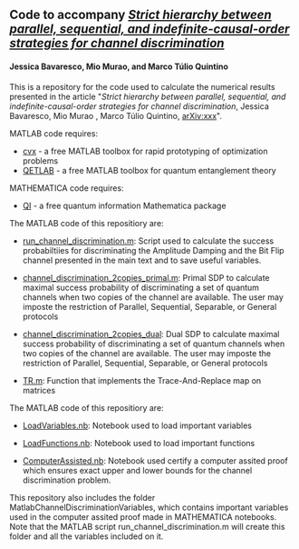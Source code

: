 ## Code to accompany *[Strict hierarchy between parallel, sequential, and indefinite-causal-order strategies for channel discrimination](https://arxiv.org/abs/xxx)*
#### Jessica Bavaresco, Mio Murao, and Marco Túlio Quintino

This is a repository for the code used to calculate the numerical results presented in the article "*Strict hierarchy between parallel, sequential, and indefinite-causal-order strategies for channel discrimination*, Jessica Bavaresco, Mio Murao , Marco Túlio Quintino, [arXiv:xxx](https://arxiv.org/abs/xxx)".

 MATLAB code requires:
- [cvx](http://cvxr.com/) - a free MATLAB toolbox for rapid prototyping of optimization problems
- [QETLAB](http://www.qetlab.com/) - a free MATLAB toolbox for quantum entanglement theory

 MATHEMATICA code requires:
- [QI](https://github.com/rogercolbeck/QI) - a free quantum information Mathematica package

The MATLAB code of this repositiory are: 

- [run_channel_discrimination.m](https://github.com/mtcq/channel_discrimination/blob/main/ChannelDiscrimination/run_channel_discrimination.m):
Script used to calculate the success probabiltiies for discriminating the Amplitude Damping and the Bit Flip channel presented in the main text and to save useful variables.

- [channel_discrimination_2copies_primal.m](https://github.com/mtcq/channel_discrimination/blob/main/ChannelDiscrimination/channel_discrimination_2copies_primal.m):
Primal SDP to calculate maximal success probability of discriminating a set of quantum channels when two copies of the channel are available.
The user may imposte the restriction of Parallel, Sequential, Separable, or General protocols

- [channel_discrimination_2copies_dual](https://github.com/mtcq/channel_discrimination/blob/main/ChannelDiscrimination/channel_discrimination_2copies_dual.m):
Dual SDP to calculate maximal success probability of discriminating a set of quantum channels when two copies of the channel are available.
The user may imposte the restriction of Parallel, Sequential, Separable, or General protocols

- [TR.m](https://github.com/mtcq/channel_discrimination/blob/main/ChannelDiscrimination/TR.m):
Function that implements the Trace-And-Replace map on matrices


The MATLAB code of this repositiory are: 

- [LoadVariables.nb](https://github.com/mtcq/channel_discrimination/blob/main/ChannelDiscrimination/LoadVariables.nb):
Notebook used to load important variables

- [LoadFunctions.nb](https://github.com/mtcq/channel_discrimination/blob/main/ChannelDiscrimination/LoadFunctions.nb):
Notebook used to load important functions

- [ComputerAssisted.nb](https://github.com/mtcq/channel_discrimination/blob/main/ChannelDiscrimination/ComputerAssisted.nb):
Notebook used certify a computer assited proof which ensures exact upper and lower bounds for the channel discrimination problem.

This repository also includes the folder MatlabChannelDiscriminationVariables, which contains important variables used in the computer assited proof made in MATHEMATICA notebooks. Note that the MATLAB script run_channel_discrimination.m will create this folder and all the variables included on it.
